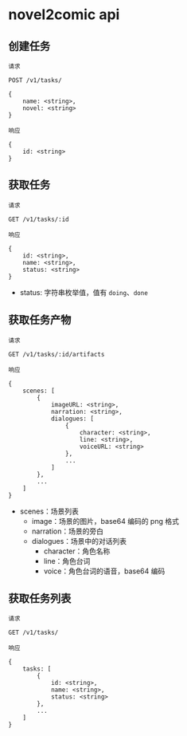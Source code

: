 # novel2comic api

## 创建任务

```
请求

POST /v1/tasks/

{
	name: <string>,
	novel: <string>
}

响应

{
	id: <string>
}
```

## 获取任务

```
请求

GET /v1/tasks/:id

响应

{
	id: <string>,
	name: <string>,
	status: <string>
}
```
- status: 字符串枚举值，值有 `doing`、`done`

## 获取任务产物

```
请求

GET /v1/tasks/:id/artifacts

响应

{
	scenes: [
		{
			imageURL: <string>,
			narration: <string>,
			dialogues: [
				{
					character: <string>,
					line: <string>,
					voiceURL: <string>
				},
				...
			]
		},
		...
	]
}
```

- scenes：场景列表
	- image：场景的图片，base64 编码的 png 格式
	- narration：场景的旁白
	- dialogues：场景中的对话列表
    	- character：角色名称
    	- line：角色台词
    	- voice：角色台词的语音，base64 编码

## 获取任务列表

```
请求

GET /v1/tasks/

响应

{
	tasks: [
		{
			id: <string>,
			name: <string>,
			status: <string>
		},
		...
	]
}
```